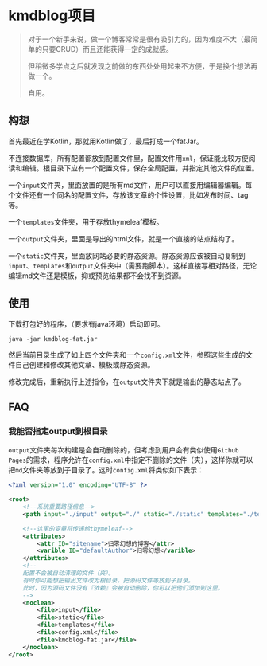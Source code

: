 # kmdblog项目

> 对于一个新手来说，做一个博客常常是很有吸引力的，因为难度不大（最简单的只要CRUD）而且还能获得一定的成就感。
>
> 但稍微多学点之后就发现之前做的东西处处用起来不方便，于是换个想法再做一个。
>
> 自用。

## 构想

首先最近在学Kotlin，那就用Kotlin做了，最后打成一个fatJar。

不连接数据库，所有配置都放到配置文件里，配置文件用`xml`，保证能比较方便阅读和编辑。根目录下应有一个配置文件，保存全局配置，并指定其他文件的位置。

一个`input`文件夹，里面放置的是所有md文件，用户可以直接用编辑器编辑。每个文件还有一个同名的配置文件，存放该文章的个性设置，比如发布时间、tag等。

一个`templates`文件夹，用于存放thymeleaf模板。

一个`output`文件夹，里面是导出的html文件，就是一个直接的站点结构了。

一个`static`文件夹，里面放网站必要的静态资源。静态资源应该被自动复制到`input`、`templates`和`output`文件夹中（需要跑脚本）。这样直接写相对路径，无论编辑md文件还是模板，抑或预览结果都不会找不到资源。

## 使用

下载打包好的程序，（要求有java环境）启动即可。

```shell script
java -jar kmdblog-fat.jar
```

然后当前目录生成了如上四个文件夹和一个`config.xml`文件，参照这些生成的文件自己创建和修改其他文章、模板或静态资源。

修改完成后，重新执行上述指令，在`output`文件夹下就是输出的静态站点了。

## FAQ

### 我能否指定output到根目录

`output`文件夹每次构建是会自动删除的，但考虑到用户会有类似使用`Github Pages`的需求，程序允许在`config.xml`中指定不删除的文件（夹），这样你就可以把`md`文件夹等放到子目录了。这时`config.xml`将类似如下表示：

```xml
<?xml version="1.0" encoding="UTF-8" ?>

<root>
    <!--系统重要路径信息-->
    <path input="./input" output="./" static="./static" templates="./templates" />

    <!--这里的变量将传递给thymeleaf-->
    <attributes>
        <attr ID="sitename">归零幻想的博客</attr>
        <varible ID="defaultAuthor">归零幻想</varible>
    </attributes>
    <!--
    配置不会被自动清理的文件（夹）。
    有时你可能想把输出文件改为根目录，把源码文件等放到子目录。
    此时，因为源码文件没有『依赖』会被自动删除，你可以把他们添加到这里。
    -->
    <noclean>
        <file>input</file>
        <file>static</file>
        <file>templates</file>
        <file>config.xml</file>
        <file>kmdblog-fat.jar</file>
    </noclean>
</root>        
```
